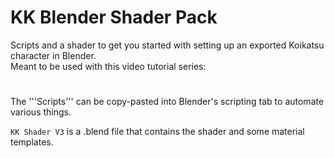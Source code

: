 # KK Blender Shader Pack
Scripts and a shader to get you started with setting up an exported Koikatsu character in Blender.  
Meant to be used with this video tutorial series: 
#
The '''Scripts''' can be copy-pasted into Blender's scripting tab to automate various things.

```KK Shader V3``` is a .blend file that contains the shader and some material templates. 
